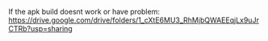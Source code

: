 If the apk build doesnt work or have problem: https://drive.google.com/drive/folders/1_cXtE6MU3_RhMjbQWAEEqjLx9uJrCTRb?usp=sharing

